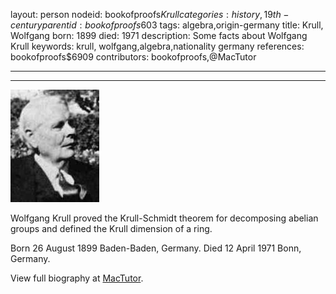 layout: person
nodeid: bookofproofs$Krull
categories: history,19th-century
parentid: bookofproofs$603
tags: algebra,origin-germany
title: Krull, Wolfgang
born: 1899
died: 1971
description: Some facts about Wolfgang Krull
keywords: krull, wolfgang,algebra,nationality germany
references: bookofproofs$6909
contributors: bookofproofs,@MacTutor

---


---

![Krull.jpg](https://github.com/bookofproofs/bookofproofs.github.io/blob/main/_sources/_assets/images/portraits/Krull.jpg?raw=true)

Wolfgang Krull proved the Krull-Schmidt theorem for decomposing abelian groups and defined the Krull dimension of a ring.

Born 26 August 1899 Baden-Baden, Germany. Died 12 April 1971 Bonn, Germany.


View full biography at [MacTutor](https://mathshistory.st-andrews.ac.uk/Biographies/Krull/).